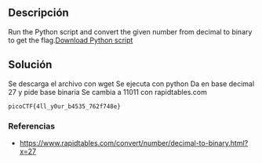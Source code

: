 ## Descripción
Run the Python script and convert the given number from decimal to binary to get the flag.[Download Python script](https://artifacts.picoctf.net/c/22/convertme.py)

## Solución
Se descarga el archivo con wget
Se ejecuta con python
Da en base decimal 27 y pide base binaria
Se cambia a 11011 con rapidtables.com
```
picoCTF{4ll_y0ur_b4535_762f748e}
```

### Referencias
* https://www.rapidtables.com/convert/number/decimal-to-binary.html?x=27